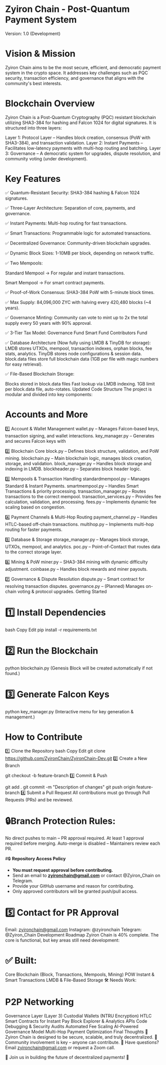 # Zyiron Chain - Post-Quantum Payment System
Version: 1.0 (Development)

# Vision & Mission
Zyiron Chain aims to be the most secure, efficient, and democratic payment system in the crypto space. It addresses key challenges such as PQC security, transaction efficiency, and governance that aligns with the community's best interests.

# Blockchain Overview
Zyiron Chain is a Post-Quantum Cryptography (PQC) resistant blockchain utilizing SHA3-384 for hashing and Falcon 1024 for digital signatures. It is structured into three layers:

Layer 1: Protocol Layer – Handles block creation, consensus (PoW with SHA3-384), and transaction validation.
Layer 2: Instant Payments – Facilitates low-latency payments with multi-hop routing and batching.
Layer 3: Governance – A democratic system for upgrades, dispute resolution, and community voting (under development).


# Key Features
✅ Quantum-Resistant Security: SHA3-384 hashing & Falcon 1024 signatures.

✅ Three-Layer Architecture: Separation of core, payments, and governance.

✅ Instant Payments: Multi-hop routing for fast transactions.

✅ Smart Transactions: Programmable logic for automated transactions.

✅ Decentralized Governance: Community-driven blockchain upgrades.

✅ Dynamic Block Sizes: 1-10MB per block, depending on network traffic.

✅ Two Mempools:

Standard Mempool → For regular and instant transactions.

Smart Mempool → For smart contract payments.

✅ Proof-of-Work Consensus: SHA3-384 PoW with 5-minute block times.

✅ Max Supply: 84,096,000 ZYC with halving every 420,480 blocks (~4 years).

✅ Governance Minting: Community can vote to mint up to 2x the total supply every 50 years with 90% approval.

✅ 3-Tier Tax Model:
Governance Fund
Smart Fund
Contributors Fund

✅ Database Architecture (Now fully using LMDB & TinyDB for storage):
LMDB stores UTXOs, mempool, transaction indexes, orphan blocks, fee stats, analytics.
TinyDB stores node configurations & session data.
block.data files store full blockchain data (1GB per file with magic numbers for easy retrieval).

✅ File-Based Blockchain Storage:

Blocks stored in block.data files 
Fast lookup via LMDB indexing.
1GB limit per block.data file, auto-rotates.
Updated Code Structure
The project is modular and divided into key components:

# Accounts and More 
1️⃣ Account & Wallet Management
wallet.py – Manages Falcon-based keys, transaction signing, and wallet interactions.
key_manager.py – Generates and secures Falcon keys with 


2️⃣ Blockchain Core
block.py – Defines block structure, validation, and PoW mining.
blockchain.py – Main blockchain logic, manages block creation, storage, and validation.
block_manager.py – Handles block storage and indexing in LMDB.
blockheader.py – Separates block header logic.


3️⃣ Mempools & Transaction Handling
standardmempool.py – Manages Standard & Instant Payments.
smartmempool.py – Handles Smart Transactions & priority processing.
transaction_manager.py – Routes transactions to the correct mempool.
transaction_services.py – Provides fee calculation, validation, and processing.
fees.py – Implements dynamic fee scaling based on congestion.

4️⃣ Payment Channels & Multi-Hop Routing
payment_channel.py – Handles HTLC-based off-chain transactions.
multihop.py – Implements multi-hop routing for faster payments.

5️⃣ Database & Storage
storage_manager.py – Manages block storage, UTXOs, mempool, and analytics.
poc.py – Point-of-Contact that routes data to the correct storage layer.

6️⃣ Mining & PoW
miner.py – SHA3-384 mining with dynamic difficulty adjustment.
coinbase.py – Handles block rewards and miner payouts.

7️⃣ Governance & Dispute Resolution
dispute.py – Smart contract for resolving transaction disputes.
governance.py – (Planned) Manages on-chain voting & protocol upgrades.
Getting Started

# 1️⃣ Install Dependencies
bash
Copy
Edit
pip install -r requirements.txt

# 2️⃣ Run the Blockchain

python blockchain.py
(Genesis Block will be created automatically if not found.)

# 3️⃣ Generate Falcon Keys

python key_manager.py
(Interactive menu for key generation & management.)

# How to Contribute
1️⃣ Clone the Repository
bash
Copy
Edit
git clone https://github.com/ZyironChain/ZyironChain-Dev.git
2️⃣ Create a New Branch

git checkout -b feature-branch
3️⃣ Commit & Push

git add .
git commit -m "Description of changes"
git push origin feature-branch
4️⃣ Submit a Pull Request
All contributions must go through Pull Requests (PRs) and be reviewed.

# 🔒Branch Protection Rules:

No direct pushes to main – PR approval required.
At least 1 approval required before merging.
Auto-merge is disabled – Maintainers review each PR.

#🔒 **Repository Access Policy**
- **You must request approval before contributing.**
- Send an email to **zyironchain@gmail.com** or contact @Zyiron_Chain on Telegram.
- Provide your GitHub username and reason for contributing.
- Only approved contributors will be granted push/pull access.



# 5️⃣ Contact for PR Approval
Email: zyironchain@gmail.com
Instagram: @zyironchain
Telegram: @Zyiron_Chain
Development Roadmap
Zyiron Chain is 40% complete. The core is functional, but key areas still need development:

# ✅ Built:

Core Blockchain (Block, Transactions, Mempools, Mining)
POW
Instant & Smart Transactions
LMDB & File-Based Storage
🛠 Needs Work:

# P2P Networking
Governance Layer (Layer 3)
Custodial Wallets (NTRU Encryption)
HTLC Smart Contracts for Instant Pay
Block Explorer & Analytics APIs
Code Debugging & Security Audits
Automated Fee Scaling
AI-Powered Governance Model
Multi-Hop Payment Optimization
Final Thoughts
🔹 Zyiron Chain is designed to be secure, scalable, and truly decentralized.
🔹 Community involvement is key – anyone can contribute.
🔹 Have questions? Email zyironchain@gmail.com or request a Zoom call.

🚀 Join us in building the future of decentralized payments! 🚀























